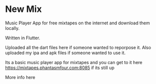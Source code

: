 # New Mix
Music Player App for free mixtapes on the internet and download them locally.

Written in Flutter.

Uploaded all the dart files here if someone wanted to reporpose it.
Also uploaded my ipa and apk files if someone wanted to use it.

Its a basic music player app for mixtapes and you can get to it here https://mixtapes.phantasmfour.com:8085 if its still up

More info here
